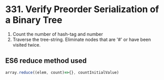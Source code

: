 # 331. Verify Preorder Serialization of a Binary Tree

1. Count the number of hash-tag and number
2. Traverse the tree-string. Eliminate nodes that are '#' or have been visited twice.

## ES6 reduce method used 
```javascript
array.reduce((elem, count)=>{}, countInitialValue)
```

